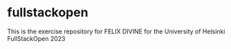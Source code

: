# fullstackopen
This is the exercise repository for FELIX DIVINE for the University of Helsinki FullStackOpen 2023
